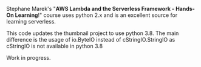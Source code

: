 Stephane Marek's "**AWS Lambda and the Serverless Framework - Hands-On Learning**!" course uses python 2.x and is an excellent source for learning serverless. 

This code updates the thumbnail project to use python 3.8. The main difference is the usage of io.ByteIO instead of cStringIO.StringIO as cStringIO is not available in python 3.8

Work in progress.
